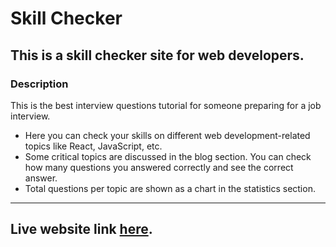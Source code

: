 # Skill Checker

## This is a skill checker site for web developers.

### Description

This is the best interview questions tutorial for someone preparing for a job interview.

- Here you can check your skills on different web development-related topics like React, JavaScript, etc.
- Some critical topics are discussed in the blog section. You can check how many questions you answered correctly and see the correct answer.
- Total questions per topic are shown as a chart in the statistics section.

---

## Live website link [here](https://github.com/facebook/create-react-app).
